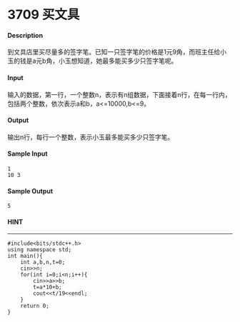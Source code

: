 # 3709 买文具
#### Description
到文具店里买尽量多的签字笔。已知一只签字笔的价格是1元9角，而班主任给小玉的钱是a元b角，小玉想知道，她最多能买多少只签字笔呢。
#### Input
输入的数据，第一行，一个整数n，表示有n组数据，下面接着n行，在每一行内，包括两个整数，依次表示a和b，a<=10000,b<=9。
#### Output
输出n行，每行一个整数，表示小玉最多能买多少只签字笔。
#### Sample Input
```
1
10 3
```
#### Sample Output
```
5
```
#### HINT
* * *
```
#include<bits/stdc++.h>
using namespace std;
int main(){
    int a,b,n,t=0;
    cin>>n;
    for(int i=0;i<n;i++){
        cin>>a>>b;
        t=a*10+b;
        cout<<t/19<<endl;
    }
    return 0;
}
```
